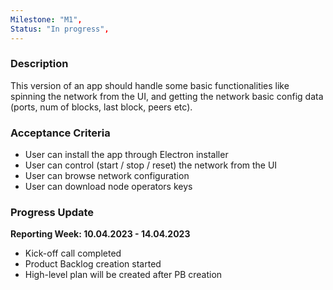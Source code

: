```yaml
---
Milestone: "M1",
Status: "In progress",
---
```

<!--lang:en--> 
### Description
This version of an app should handle some basic functionalities like spinning the network from the UI, and getting the network basic config data (ports, num of blocks, last block, peers etc).

### Acceptance Criteria
- User can install the app through Electron installer
- User can control (start / stop / reset) the network from the UI
- User can browse network configuration
- User can download node operators keys

### Progress Update

**Reporting Week: 10.04.2023 - 14.04.2023**
- Kick-off call completed
- Product Backlog creation started
- High-level plan will be created after PB creation
